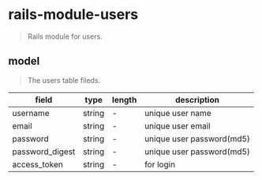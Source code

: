 # rails-module-users
> Rails module for users.


## model
> The users table fileds.

| field           | type   | length | description               |
| --------------- | ------ | ------ | ------------------------- |
| username        | string | -      | unique user name          |
| email           | string | -      | unique user email         |
| password        | string | -      | unique user password(md5) |
| password_digest | string | -      | unique user password(md5) |
| access_token    | string | -      | for login                 |
